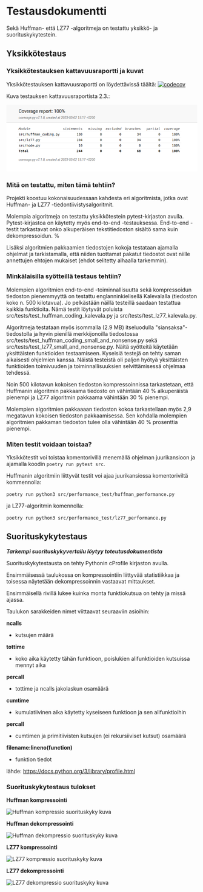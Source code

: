# Testausdokumentti

Sekä Huffman- että LZ77 -algoritmeja on testattu yksikkö- ja suorituskykytestein.

## Yksikkötestaus

### Yksikkötestauksen kattavuusraportti ja kuvat

Yksikkötestauksen kattavuusraportti on löydettävissä täältä:
[![codecov](https://codecov.io/gh/susannakinnunen/tiralabra-tiedontiivistys-algoritmit/branch/main/graph/badge.svg?token=KEMF99W3XG)](https://codecov.io/gh/susannakinnunen/tiralabra-tiedontiivistys-algoritmit)

Kuva testauksen kattavuusraportista 2.3.:

![Testikattavuusraportti-kuva 2.3.](https://github.com/susannakinnunen/tiralabra-tiedontiivistys-algoritmit/blob/main/dokumentaatio/kuvat/Coverage%20report%202023-03-02.png)


### Mitä on testattu, miten tämä tehtiin?

Projekti koostuu kokonaisuudessaan kahdesta eri algoritmista, jotka ovat Huffman- ja LZ77 -tiedontiivistysalgoritmit.

Molempia algoritmeja on testattu yksikkötestein pytest-kirjaston avulla. Pytest-kirjastoa on käytetty myös end-to-end -testauksessa. End-to-end -testit tarkastavat onko alkuperäisen tekstitiedoston sisältö sama kuin dekompressoidun. 
% 

Lisäksi algoritmien pakkaamien tiedostojen kokoja testataan ajamalla ohjelmat ja tarkistamalla, että niiden tuottamat pakatut tiedostot ovat niille annettujen ehtojen mukaiset (ehdot selitetty alhaalla tarkemmin).

### Minkälaisilla syötteillä testaus tehtiin?

Molempien algoritmien end-to-end -toiminnallisuutta sekä kompressoidun tiedoston pienemmyyttä on testattu englanninkielisellä Kalevalalla (tiedoston koko n. 500 kilotavua). Jo pelkästään näillä testeillä saadaan testattua kaikkia funktioita. Nämä testit löytyvät poluista src/tests/test_huffman_coding_kalevala.py ja src/tests/test_lz77_kalevala.py.

Algoritmeja testataan myös isommalla (2.9 MB) itseluodulla "siansaksa"-tiedostolla ja hyvin pienillä merkkijonoilla tiedostossa src/tests/test_huffman_coding_small_and_nonsense.py sekä src/tests/test_lz77_small_and_nonsense.py. Näitä syötteitä käytetään yksittäisten funktioiden testaamiseen. Kyseisiä testejä on tehty saman aikaisesti ohjelmien kanssa. Näistä testeistä oli paljon hyötyä yksittäisten funktioiden toimivuuden ja toiminnallisuuksien selvittämisessä ohjelmaa tehdessä.

Noin 500 kilotavun kokoisen tiedoston kompressoinnissa tarkastetaan, että Huffmanin algoritmin pakkaama tiedosto on vähintään 40 % alkuperäistä pienempi ja LZ77 algoritmin pakkaama vähintään 30 % pienempi.

Molempien algoritmien pakkaaaan tiedoston kokoa tarkastellaan myös 2,9 megatavun kokoisen tiedoston pakkaamisessa. Sen kohdalla molempien algoritmien pakkaman tiedoston tulee olla vähintään 40 % prosenttia pienempi.

### Miten testit voidaan toistaa?
Yksikkötestit voi toistaa komentorivillä menemällä ohjelman juurikansioon ja ajamalla koodin ```poetry run pytest src```.

Huffmanin algoritmiin liittyvät testit voi ajaa juurikansiossa komentoriviltä kommennolla:

```poetry run python3 src/performance_test/huffman_performance.py```

ja LZ77-algoritmin komennolla:

```poetry run python3 src/performance_test/lz77_performance.py```

## Suorituskykytestaus

***Tarkempi suorituskykyvertailu löytyy toteutusdokumentista***

Suorituskykytestausta on tehty Pythonin cProfile kirjaston avulla. 

Ensimmäisessä taulukossa on kompressointiin liittyvää statistiikkaa ja toisessa näytetään dekompressoinnin vastaavat mittaukset.

Ensimmäisellä rivillä lukee kuinka monta funktiokutsua on tehty ja missä ajassa.

Taulukon sarakkeiden nimet viittaavat seuraaviin asioihin:

**ncalls**
- kutsujen määrä

**tottime**
- koko aika käytetty tähän funktioon, poislukien alifunktioiden kutsuissa mennyt aika

**percall**
- tottime ja ncalls jakolaskun osamäärä

**cumtime**
- kumulatiivinen aika käytetty kyseiseen funktioon ja sen alifunktioihin

**percall**
- cumtimen ja primitiivisten kutsujen (ei rekursiiviset kutsut) osamäärä

**filename:lineno(function)**
- funktion tiedot

lähde: https://docs.python.org/3/library/profile.html

### Suorituskykytestaus tulokset

**Huffman kompressointi**

![Huffman kompressio suorituskyky kuva](https://github.com/susannakinnunen/tiralabra-tiedontiivistys-algoritmit/blob/main/dokumentaatio/kuvat/vol%202%20huffman%20compress%202023-03-02%2015-23-40.png)

**Huffman dekompressointi**

![Huffman dekompressio suorituskyky kuva](https://github.com/susannakinnunen/tiralabra-tiedontiivistys-algoritmit/blob/main/dokumentaatio/kuvat/vol%202%20huffman%20decompress%202023-03-02%2015-26-12.png)

**LZ77 kompressointi**

![LZ77 kompressio suorituskyky kuva](https://github.com/susannakinnunen/tiralabra-tiedontiivistys-algoritmit/blob/main/dokumentaatio/kuvat/lz77%20compression%202023-02-25%2014-27-47.png)

**LZ77 dekompressointi**

![LZ77 dekompressio suorituskyky kuva](https://github.com/susannakinnunen/tiralabra-tiedontiivistys-algoritmit/blob/main/dokumentaatio/kuvat/lz77%202023-02-25%2014-33-11.png)

